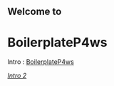 <h2>Welcome to </h2>

# BoilerplateP4ws

<p>Intro : <a href="https://www.youtube.com/watch?v=tF8_-4inueY">BoilerplateP4ws</a></p>

<p><a href ="https://www.youtube.com/watch?v=28htuii6Upw"><em>Intro 2</a></em></p>
